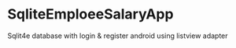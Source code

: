 # SqliteEmploeeSalaryApp
Sqlit4e database with login &amp; register android 
using listview adapter

